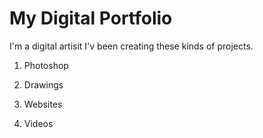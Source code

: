 # My Digital Portfolio

I'm a digital artisit I'v been creating these kinds of projects.

1. Photoshop

1. Drawings

1. Websites

1. Videos
